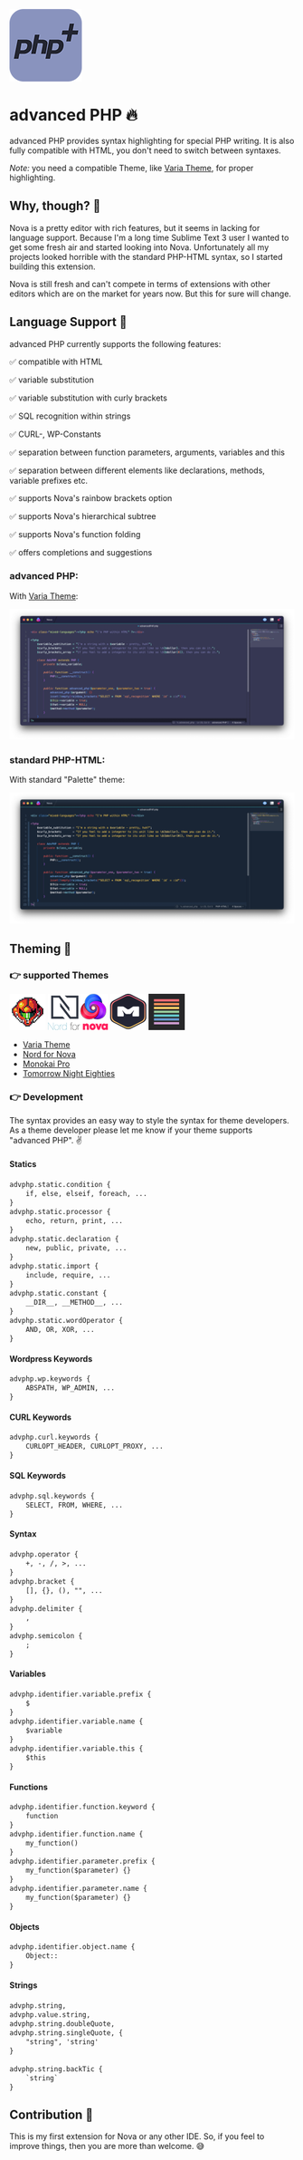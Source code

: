 ![advanced PHP Logo](https://github.com/dennisosaj/advancedphp.novaextension/blob/main/Images/thumb.png?raw=true) 

# advanced PHP 🔥

advanced PHP provides syntax highlighting for special PHP writing. It is also fully compatible with HTML, you don't need to switch between syntaxes.

*Note:* you need a compatible Theme, like [Varia Theme](https://github.com/dennisosaj/variatheme.novaextension), for proper highlighting.

## Why, though? 🤔

Nova is a pretty editor with rich features, but it seems in lacking for language support. Because I'm a long time Sublime Text 3 user I wanted to get some fresh air and started looking into Nova. Unfortunately all my projects looked horrible with the standard PHP-HTML syntax, so I started building this extension. 

Nova is still fresh and can't compete in terms of extensions with other editors which are on the market for years now. But this for sure will change.

## Language Support 🧩

advanced PHP currently supports the following features:

✅ compatible with HTML

✅ variable substitution

✅ variable substitution with curly brackets

✅ SQL recognition within strings

✅ CURL-, WP-Constants 

✅ separation between function parameters, arguments, variables and this

✅ separation between different elements like declarations, methods, variable prefixes etc.

✅ supports Nova's rainbow brackets option

✅ supports Nova's hierarchical subtree 

✅ supports Nova's function folding

✅ offers completions and suggestions

### advanced PHP:

With [Varia Theme](https://github.com/dennisosaj/variatheme.novaextension):

![advanced PHP](https://github.com/dennisosaj/advancedphp.novaextension/blob/main/Images/advphp.png?raw=true) 

### standard PHP-HTML:

With standard "Palette" theme:

![standard PHP-HTML](https://github.com/dennisosaj/advancedphp.novaextension/blob/main/Images/php-html.png?raw=true) 

## Theming 🎨

### 👉 supported Themes

[![Varia Theme](https://github.com/dennisosaj/advancedphp.novaextension/blob/main/Images/Themes/varia.png?raw=true)](https://github.com/dennisosaj/variatheme.novaextension)
[![Nord for Nova](https://github.com/dennisosaj/advancedphp.novaextension/blob/main/Images/Themes/nord.png?raw=true)](https://github.com/GwynethLlewelyn/Nord.novaextension)
[![Monokai Pro](https://github.com/dennisosaj/advancedphp.novaextension/blob/main/Images/Themes/monokai-pro.png?raw=true)](https://github.com/keisto/Monokai-Pro.novaextension)
[![Tomorrow Night Eighties](https://github.com/dennisosaj/advancedphp.novaextension/blob/main/Images/Themes/tomorrow-night-eighties.png?raw=true)](https://github.com/blakewatson/nova-tomorrow-night-eighties)

- [Varia Theme](https://github.com/dennisosaj/variatheme.novaextension)
- [Nord for Nova](https://github.com/GwynethLlewelyn/Nord.novaextension)
- [Monokai Pro](https://github.com/keisto/Monokai-Pro.novaextension)
- [Tomorrow Night Eighties](https://github.com/blakewatson/nova-tomorrow-night-eighties)

### 👉 Development

The syntax provides an easy way to style the syntax for theme developers. As a theme developer please let me know if your theme supports "advanced PHP". ✌️

#### Statics
```
advphp.static.condition { 
    if, else, elseif, foreach, ...
}
advphp.static.processor { 
    echo, return, print, ...
}
advphp.static.declaration {
    new, public, private, ...
}
advphp.static.import {
    include, require, ...
}
advphp.static.constant {
    __DIR__, __METHOD__, ...
}
advphp.static.wordOperator {
    AND, OR, XOR, ...
}
```

#### Wordpress Keywords
```
advphp.wp.keywords {
    ABSPATH, WP_ADMIN, ...
}
```

#### CURL Keywords
```
advphp.curl.keywords {
    CURLOPT_HEADER, CURLOPT_PROXY, ...
}
```

#### SQL Keywords
```
advphp.sql.keywords {
    SELECT, FROM, WHERE, ...
}
```

#### Syntax
```
advphp.operator {
    +, -, /, >, ...
}
advphp.bracket {
    [], {}, (), "", ...
}
advphp.delimiter {
    ,
}
advphp.semicolon {
    ;
}
```

#### Variables
```
advphp.identifier.variable.prefix {
    $
}
advphp.identifier.variable.name {
    $variable
}
advphp.identifier.variable.this {
    $this
}
```

#### Functions
```
advphp.identifier.function.keyword {
    function
}
advphp.identifier.function.name {
    my_function()
}
advphp.identifier.parameter.prefix {
    my_function($parameter) {}
}
advphp.identifier.parameter.name {
    my_function($parameter) {}
}
```

#### Objects
```
advphp.identifier.object.name {
    Object::
}
```

#### Strings 
```
advphp.string,
advphp.value.string,
advphp.string.doubleQuote,
advphp.string.singleQuote, {
    "string", 'string'
}

advphp.string.backTic {
    `string`
}
```

## Contribution 🤝
This is my first extension for Nova or any other IDE. So, if you feel to improve things, then you are more than welcome. 😅